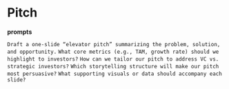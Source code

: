 # Pitch

**prompts**

`Draft a one-slide “elevator pitch” summarizing the problem, solution, and opportunity.`
`What core metrics (e.g., TAM, growth rate) should we highlight to investors?`
`How can we tailor our pitch to address VC vs. strategic investors?`
`Which storytelling structure will make our pitch most persuasive?`
`What supporting visuals or data should accompany each slide?`